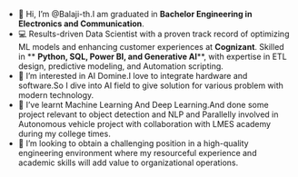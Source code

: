 - 👋 Hi, I’m @Balaji-th.I am graduated in **Bachelor Engineering in Electronics and Communication**.
- 💻 Results-driven Data Scientist with a proven track record of optimizing ML models and enhancing customer experiences at **Cognizant**. Skilled in ** __Python, SQL, Power BI, and Generative AI__**, with expertise in ETL design, predictive modeling, and Automation scripting. 
- 💞️ I’m interested in AI Domine.I love to integrate hardware and software.So I dive into AI field to give solution for various problem with modern technology. 
- 🌱 I’ve learnt Machine Learning And Deep Learning.And done some project relevant to object detection and NLP and Parallelly involved in 
Autonomous vehicle project with collaboration with LMES academy during my college times. 
- 👀 I’m looking to obtain a challenging position in a high-quality engineering environment where
my resourceful experience and academic skills will add value to organizational operations. 


<!---
Balaji-th/Balaji-th is a ✨ special ✨ repository because its `README.md` (this file) appears on your GitHub profile.
You can click the Preview link to take a look at your changes.
--->
